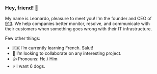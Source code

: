 ### Hey, friend! 👋
My name is Leonardo, pleasure to meet you! I'm the founder and CEO of [913](https://913hq.com). We help companies better monitor, resolve, and communicate with their customers when something goes wrong with their IT infrastructure.

<!--
**leodrummond/leodrummond** is a ✨ _special_ ✨ repository because its `README.md` (this file) appears on your GitHub profile. -->

Few other things:
- 🇫🇷  I’m currently learning French. Salut!
- 👯  I’m looking to collaborate on any interesting project.
- 👍  Pronouns: He / Him
- ⚡  I want 6 dogs.

